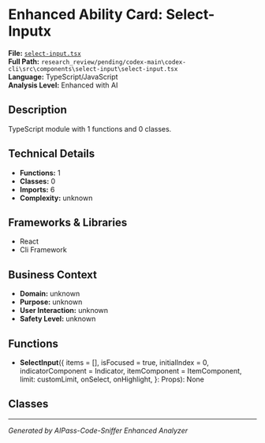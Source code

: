 # Enhanced Ability Card: Select-Inputx

**File:** [`select-input.tsx`](file:///research_review/pending/codex-main\codex-cli\src\components\select-input\select-input.tsx)  
**Full Path:** `research_review/pending/codex-main\codex-cli\src\components\select-input\select-input.tsx`  
**Language:** TypeScript/JavaScript  
**Analysis Level:** Enhanced with AI

## Description

TypeScript module with 1 functions and 0 classes.

## Technical Details

- **Functions:** 1
- **Classes:** 0
- **Imports:** 6
- **Complexity:** unknown


## Frameworks & Libraries

- React
- Cli Framework



## Business Context

- **Domain:** unknown
- **Purpose:** unknown
- **User Interaction:** unknown
- **Safety Level:** unknown






## Functions

- **SelectInput**({
  items = [],
  isFocused = true,
  initialIndex = 0,
  indicatorComponent = Indicator,
  itemComponent = ItemComponent,
  limit: customLimit,
  onSelect,
  onHighlight,
}: Props<V>): None

## Classes



---
*Generated by AIPass-Code-Sniffer Enhanced Analyzer*
